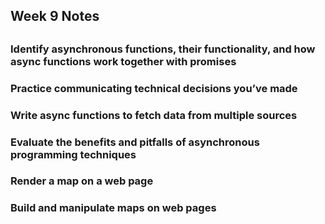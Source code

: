 ## Week 9 Notes
## 
### Identify asynchronous functions, their functionality, and how async functions work together with promises
### Practice communicating technical decisions you’ve made
### Write async functions to fetch data from multiple sources
### Evaluate the benefits and pitfalls of asynchronous programming techniques
### Render a map on a web page 
### Build and manipulate maps on web pages

